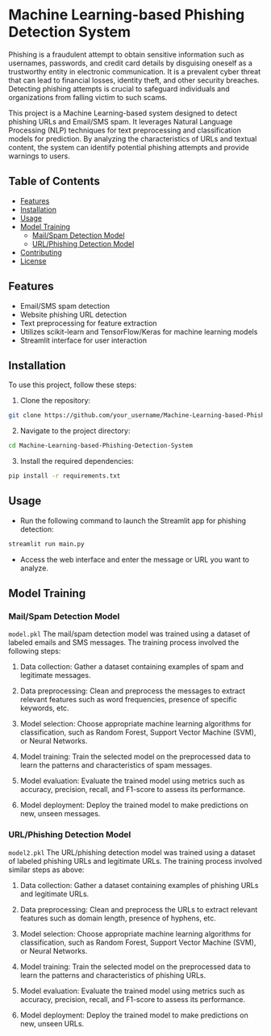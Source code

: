 
# Machine Learning-based Phishing Detection System

Phishing is a fraudulent attempt to obtain sensitive information such as usernames, passwords, and credit card details by disguising oneself as a trustworthy entity in electronic communication. It is a prevalent cyber threat that can lead to financial losses, identity theft, and other security breaches. Detecting phishing attempts is crucial to safeguard individuals and organizations from falling victim to such scams.

This project is a Machine Learning-based system designed to detect phishing URLs and Email/SMS spam. It leverages Natural Language Processing (NLP) techniques for text preprocessing and classification models for prediction. By analyzing the characteristics of URLs and textual content, the system can identify potential phishing attempts and provide warnings to users.

## Table of Contents

- [Features](#features)
- [Installation](#installation)
- [Usage](#usage)
- [Model Training](#model-training)
  - [Mail/Spam Detection Model](#mailspam-detection-model)
  - [URL/Phishing Detection Model](#urlphishing-detection-model)
- [Contributing](#contributing)
- [License](#license)

## Features

- Email/SMS spam detection
- Website phishing URL detection
- Text preprocessing for feature extraction
- Utilizes scikit-learn and TensorFlow/Keras for machine learning models
- Streamlit interface for user interaction

## Installation

To use this project, follow these steps:

1. Clone the repository:

```bash
git clone https://github.com/your_username/Machine-Learning-based-Phishing-Detection-System.git
```

2. Navigate to the project directory:

```bash
cd Machine-Learning-based-Phishing-Detection-System
```

3. Install the required dependencies:

```bash
pip install -r requirements.txt
```

## Usage

- Run the following command to launch the Streamlit app for phishing detection:

```bash
streamlit run main.py
```

- Access the web interface and enter the message or URL you want to analyze.

## Model Training

### Mail/Spam Detection Model

``` model.pkl ```
The mail/spam detection model was trained using a dataset of labeled emails and SMS messages. The training process involved the following steps:

1. Data collection: Gather a dataset containing examples of spam and legitimate messages.

2. Data preprocessing: Clean and preprocess the messages to extract relevant features such as word frequencies, presence of specific keywords, etc.

3. Model selection: Choose appropriate machine learning algorithms for classification, such as Random Forest, Support Vector Machine (SVM), or Neural Networks.

4. Model training: Train the selected model on the preprocessed data to learn the patterns and characteristics of spam messages.

5. Model evaluation: Evaluate the trained model using metrics such as accuracy, precision, recall, and F1-score to assess its performance.

6. Model deployment: Deploy the trained model to make predictions on new, unseen messages.

### URL/Phishing Detection Model

``` model2.pkl ```
The URL/phishing detection model was trained using a dataset of labeled phishing URLs and legitimate URLs. The training process involved similar steps as above:

1. Data collection: Gather a dataset containing examples of phishing URLs and legitimate URLs.

2. Data preprocessing: Clean and preprocess the URLs to extract relevant features such as domain length, presence of hyphens, etc.

3. Model selection: Choose appropriate machine learning algorithms for classification, such as Random Forest, Support Vector Machine (SVM), or Neural Networks.

4. Model training: Train the selected model on the preprocessed data to learn the patterns and characteristics of phishing URLs.

5. Model evaluation: Evaluate the trained model using metrics such as accuracy, precision, recall, and F1-score to assess its performance.

6. Model deployment: Deploy the trained model to make predictions on new, unseen URLs.

